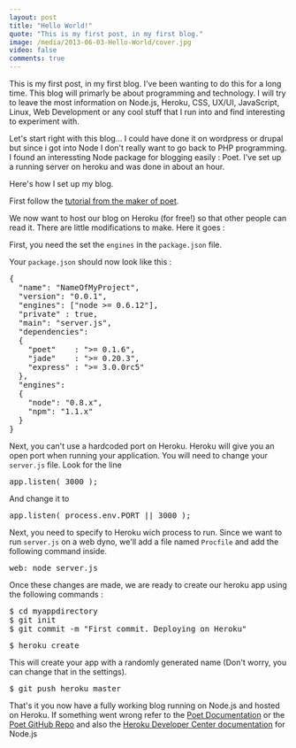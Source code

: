 ```yaml
---
layout: post
title: "Hello World!"
quote: "This is my first post, in my first blog."
image: /media/2013-06-03-Hello-World/cover.jpg
video: false
comments: true
---
```


This is my first post, in my first blog. I've been wanting to do this for a long time. This blog will primarly be about programming and technology. I will try to leave the most information on Node.js, Heroku, CSS, UX/UI, JavaScript, Linux, Web Development or any cool stuff that I run into and find interesting to experiment with.

Let's start right with this blog... I could have done it on wordpress or drupal but since i got into Node I don't really want to go back to PHP programming. I found an interessting Node package for blogging easily : Poet. I've set up a running server on heroku and was done in about an hour.

Here's how I set up my blog.

First follow the [tutorial from the maker of poet](http://jsantell.com/post/getting-started-with-poet).

We now want to host our blog on Heroku (for free!) so that other people can read it. There are little modifications to make. Here it goes :

First, you need the set the <code>engines</code> in the <code>package.json</code> file.

Your <code>package.json</code> should now look like this :
<pre>
{
  "name": "NameOfMyProject",
  "version": "0.0.1",
  "engines": ["node >= 0.6.12"],
  "private" : true,
  "main": "server.js",
  "dependencies":
  {
    "poet"    : ">= 0.1.6",
    "jade"    : ">= 0.20.3",
    "express" : ">= 3.0.0rc5"
  },
  "engines":
  {
    "node": "0.8.x",
    "npm": "1.1.x"
  }
}
</pre>

Next, you can't use a hardcoded port on Heroku. Heroku will give you an open port when running your application. You will need to change your <code>server.js</code> file.
Look for the line
<pre>
app.listen( 3000 );
</pre>
And change it to 
<pre>
app.listen( process.env.PORT || 3000 );
</pre>

Next, you need to specify to Heroku wich process to run. Since we want to run <code>server.js</code> on a web dyno, we'll add a file named <code>Procfile</code> and add the following command inside.
<pre>
web: node server.js
</pre>

Once these changes are made, we are ready to create our heroku app using the following commands :

<pre>
$ cd myappdirectory
$ git init
$ git commit -m "First commit. Deploying on Heroku"
</pre>

<pre>
$ heroku create
</pre>
This will create your app with a randomly generated name (Don't worry, you can change that in the settings).

<pre>
$ git push heroku master
</pre>

That's it you now have a fully working blog running on Node.js and hosted on Heroku. If something went wrong refer to the [Poet Documentation](http://jsantell.github.com/poet/) or the [Poet GitHub Repo](https://github.com/jsantell/poet) and also the [Heroku Developer Center documentation](https://devcenter.heroku.com/) for Node.js
